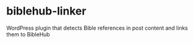 # biblehub-linker
WordPress plugin that detects Bible references in post content and links them to BibleHub
